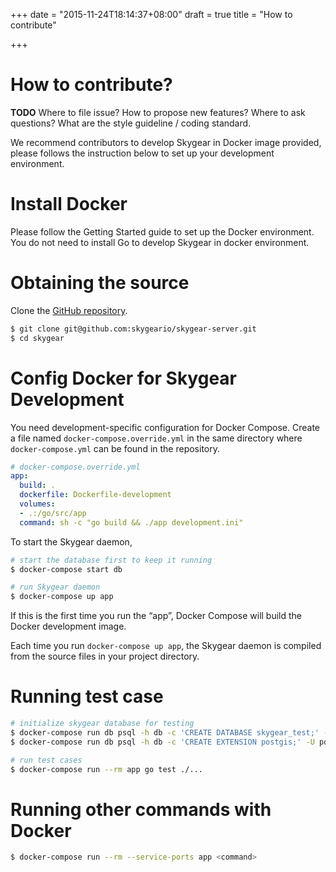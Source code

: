 +++
date = "2015-11-24T18:14:37+08:00"
draft = true
title = "How to contribute"

+++

# How to contribute?

**TODO** Where to file issue? How to propose new features? Where to ask
questions? What are the style guideline / coding standard.

We recommend contributors to develop Skygear in Docker image provided,
please follows the instruction below to set up your development environment.

# Install Docker

Please follow the Getting Started guide to set up the Docker environment.
You do not need to install Go to develop Skygear in docker environment.

# Obtaining the source

Clone the [GitHub repository](https://github.com/skygeario/skygear-server).

```sh
$ git clone git@github.com:skygeario/skygear-server.git
$ cd skygear
```

# Config Docker for Skygear Development

You need development-specific configuration for Docker Compose. Create
a file named `docker-compose.override.yml` in the same directory where
`docker-compose.yml` can be found in the repository.

```yaml
# docker-compose.override.yml
app:
  build: .
  dockerfile: Dockerfile-development
  volumes:
  - .:/go/src/app
  command: sh -c "go build && ./app development.ini"
```

To start the Skygear daemon,

```sh
# start the database first to keep it running
$ docker-compose start db

# run Skygear daemon
$ docker-compose up app
```

If this is the first time you run the “app”, Docker Compose will build the
Docker development image.

Each time you run `docker-compose up app`, the Skygear daemon is compiled
from the source files in your project directory.

# Running test case

```sh
# initialize skygear database for testing
$ docker-compose run db psql -h db -c 'CREATE DATABASE skygear_test;' -U postgres
$ docker-compose run db psql -h db -c 'CREATE EXTENSION postgis;' -U postgres -d skygear_test

# run test cases
$ docker-compose run --rm app go test ./...
```

# Running other commands with Docker

```sh
$ docker-compose run --rm --service-ports app <command>
```
